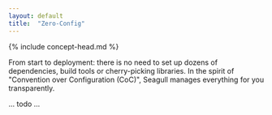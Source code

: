 ```yaml
---
layout: default
title:  "Zero-Config"
---
```


{% include concept-head.md %}

From start to deployment: there is no need to set up dozens of dependencies,
build tools or cherry-picking libraries. In the spirit of "Convention over
Configuration (CoC)", Seagull manages everything for you transparently.

... todo ...